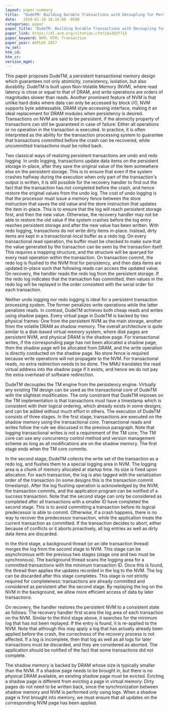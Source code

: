 ```yaml
---
layout: paper-summary
title:  "DudeTM: Building Durable Transactions with Decoupling for Persistent Memory"
date:   2019-01-10 16:16:00 -0500
categories: paper
paper_title: "DudeTM: Building Durable Transactions with Decoupling for Persistent Memory"
paper_link: https://dl.acm.org/citation.cfm?id=3037714
paper_keyword: NVM; HTM; Transaction
paper_year: ASPLOS 2017
rw_set: 
htm_cd: 
htm_cr: 
version_mgmt: 
---
```


This paper proposes DudeTM, a persistent transactional memory design which guarantees not only atomicity, consistency, 
isolation, but also durability. DudeTM is built upon Non-Volatile Memory (NVM), where read latency is close or equal
to that of DRAM, and write operations are orders of magnitudes slower than reads. Another prominent feature of NVM
is that unlike hard disks where data can only be accessed by block I/O, NVM supports byte addressable, DRAM style 
accessing interface, making it an ideal replacement for DRAM modules when persistency is desired. Transactions on NVM
are said to be persistent, if the atomicity property of transactions can still be guaranteed in case of failure: Either
all operations or no operation in the transaction is executed. In practice, it is often interpreted as the ability for 
the transaction processing system to guarantee that transactions committed before the crash can be recovered, while 
uncommitted transactions must be rolled back.

Two classical ways of realizing persistent transactions are undo and redo logging. In undo logging, transactions update 
data items on the persistent storage in-place, after they save the original value of the item somewhere else on the 
persistent storage. This is to ensure that even if the system crashes halfway during the execution when only part of the 
transaction's output is written, it is still possible for the recovery handler to find out the fact that the transaction
has not completed before the crash, and hence restore the original values from the undo log. The cost of undo logging
is that the processor must issue a memory fence between the store instruction that saves the old value and the store 
instruction that updates the item in-place. This is to ensure that the log will reach persistent storage first, and then
the new value. Otherwise, the recovery handler may not be able to restore the old value if the system crashes before 
the log entry reaches persistent storage and after the new value has been written. With redo logging, transactions do not 
write dirty items in-place. Instead, dirty items are kept in a transactional-local buffer as a redo log. On every 
transactional read operation, the buffer must be checked to make sure that the value generated by the transaction can be 
seen by the transaction itself. This requires a mapping structure, and the structure will be queryed for every read
operation within the transaction. On transaction commit, the redo log is flushed to the NVM first for persistency, and 
then data items are updated in-place such that following reads can access the updated value. On recovery, the handler
reads the redo log from the persistent storage. If the redo log indicates that the transaction has committed, then 
values in the redo log will be replayed in the order consistent with the serial order for each transaction. 

Neither undo logging nor redo logging is ideal for a persistent transaction processing system. The former penalizes write
operations while the latter penalizes reads. In contrast, DudeTM achieves both cheap reads and writes using shadow pages. 
Every virtual page in DudeTM is backed by two physical frames: One from the persistent NVM as the main storage, another 
from the volatile DRAM as shadow memory. The overall architecture is quite similar to a disk-based virtual memory system, 
where disk pages are persistent NVM, and physical DRAM is the shadow page. For transactional writes, if the corresponding 
page has not been allocated a shadow page, then the shadow page will be allocated from DRAM, and the write operation
is directly conducted on the shadow page. No store fence is required because write operations will not propagate to 
the NVM. For transactional reads, no extra redirection needs to be done. The MMU translates the read virtual address 
into the shadow page if it exists, and hence we do not pay the extra overhead of software redirection.

DudeTM decouples the TM engine from the persistency engine. Virtually any existing TM design can be used as the 
transactional core of DudeTM with the slightest modification. The only constraint that DudeTM imposes on the TM implementation
is that transactions must have a timestamp which is consistent with their logical ordering, which already exists 
in some designs, and can be added without much effort in others. The execution of DudeTM consists of three stages. In
the first stage, transactions are executed on the shadow memory using the transactional core. Transactional reads and 
writes follow the rule we discussed in the previous paragraph. Note that logging transactional writes is not a requirement
of the TM core; The TM core can use any concurrency control method and version management scheme as long as all 
modifications are on the shadow memory. The first stage ends when the TM core commits. 

In the second stage, DudeTM collects the write set of the transaction as a redo log, and flushes them to a special logging 
area in NVM. The logging area is a chunk of memory allocated at startup time. Its size is fixed upon allocation. For each 
transaction, the log is also tagged with the serialization order of the transaction (in some designs this is the transaction 
commit timestamp). After the log flushing operation is acknowledged by the NVM, the transaction commits, and the application 
program can be notified of a success transaction. Note that the second stage can only be considered as completed after all 
transactions with a smaller ID have completed the second stage. This is to avoid committing a transaction before its 
logical predecessor is able to commit. Otherwise, if a crash happens, there is no way to recover the predecessor 
transaction, while the application treats the current transaction as committed. If the transaction decides to abort, either 
because of conflicts or it aborts proactively, all log entries as well as dirty data items are discarded.

In the third stage, a background thread (or an idle transaction thread) merges the log from the second stage to NVM.
This stage can be asynchronous with the previous two stages (stage one and two must be synchronous). The background
thread scans the logging area for a committed transactions with the minimum transaction ID. Once this is found, the 
thread then applies the updates recorded in the log to the NVM. The log can be discarded after this stage completes. 
This stage is not strictly required for completeness: transactions are already committed and considered as persistent
after the second stage. By replaying the log on the NVM in the background, we allow more efficient access of data by
later transactions. 

On recovery, the handler restores the persistent NVM to a consistent state as follows. The recovery handler first scans the 
log area of each transaction on the NVM. Similar to the third stage above, it searches for the minimum log that has not been
replayed. If the entry is found, it is re-applied to the NVM. Note that although this may apply a log that has actually 
already been applied before the crash, the correctness of the recovery process is not affected. If a log is incomplete,
then that log as well as all logs for later transactions must be discarded, and they are considered as aborted. The 
application should be notified of the fact that some transactions did not complete.

The shadow memory is backed by DRAM whose size is typically smaller than the NVM. If a shadow page needs to be brought in,
but there is no physical DRAM available, an existing shadow page must be evicted. Evicting a shadow page is different 
from evicting a page in virtual memory: Dirty pages do not need to be written back, since the synchronization between
shadow memory and NVM is performed only using logs. When a shadow page is first brought into memory, we must ensure 
that all updates on the corresponding NVM page has been applied. 